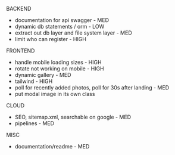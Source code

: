 BACKEND

- documentation for api swagger - MED
- dynamic db statements / orm - LOW
- extract out db layer and file system layer - MED
- limit who can register - HIGH

FRONTEND

- handle mobile loading sizes - HIGH
- rotate not working on mobile - HIGH
- dynamic gallery - MED
- tailwind - HIGH
- poll for recently added photos, poll for 30s after landing - MED
- put modal image in its own class

CLOUD

- SEO, sitemap.xml, searchable on google - MED
- pipelines - MED

MISC

- documentation/readme - MED

